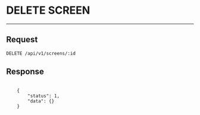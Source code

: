 # DELETE SCREEN
-------------

## Request

    DELETE /api/v1/screens/:id

## Response

```JSON5

    {
        "status": 1,
        "data": {}
    }

```